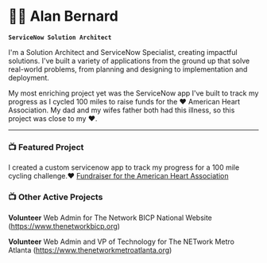 # 🏄‍♂️ Alan Bernard

**`ServiceNow Solution Architect`**

I'm a Solution Architect and ServiceNow Specialist, creating impactful solutions. I've built a variety of  applications from the ground up that solve real-world problems, from planning and designing to implementation and deployment.

My most enriching project yet was the ServiceNow app I've built to track my progress as I cycled 100 miles to raise funds for the ❤️ American Heart Association. My dad and my wifes father both had this illness, so this project was close to my ❤️.

---

### 📺 Featured Project

I created a custom servicenow app to track my progress for a 100 mile cycling challenge.❤️  [Fundraiser for the American Heart Association](https://www.justgiving.com/fundraising/ALAN1717175602872)


### 📺 Other Active Projects
**Volunteer**
Web Admin for The Network BICP National Website (https://www.thenetworkbicp.org)

**Volunteer**
Web Admin and VP of Technology for The NETwork Metro Atlanta (https://www.thenetworkmetroatlanta.org)
